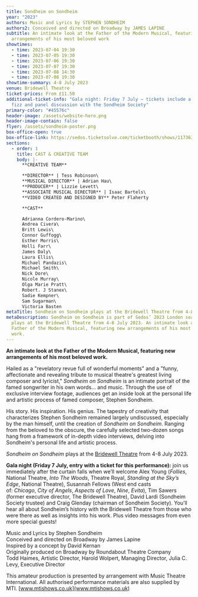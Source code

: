 ```yaml
---
title: Sondheim on Sondheim
year: "2023"
authors: Music and Lyrics by STEPHEN SONDHEIM
authors2: Conceived and directed on Broadway by JAMES LAPINE
subtitle: An intimate look at the Father of the Modern Musical, featuring new
  arrangements of his most beloved work
showtimes:
  - time: 2023-07-04 19:30
  - time: 2023-07-05 19:30
  - time: 2023-07-06 19:30
  - time: 2023-07-07 19:30
  - time: 2023-07-08 14:30
  - time: 2023-07-08 19:30
showtime-summary: 4-8 July 2023
venue: Bridewell Theatre
ticket-prices: From £11.50
additional-ticket-info: "Gala night: Friday 7 July – tickets include a glass of
  fizz and panel discussion with the Sondheim Society"
primary-color: "#45576c"
header-image: /assets/website-hero.png
header-image-contain: false
flyer: /assets/sondheim-poster.png
box-office-open: true
box-office-link: https://sedos.ticketsolve.com/ticketbooth/shows/1173636618
sections:
  - order: 1
    title: CAST & CREATIVE TEAM
    body: |-
      **CREATIVE TEAM**

      **DIRECTOR** | Tess Robinson\
      **MUSICAL DIRECTOR** | Adrian Hau\
      **PRODUCER** | Lizzie Levett\
      **ASSOCIATE MUSICAL DIRECTOR** | Isaac Bartels\
      **VIDEO CREATED AND DESIGNED BY** Peter Flaherty

      **CAST**

      Adrianna Cordero-Marino\
      Andrea Civera\
      Britt Lewis\
      Connor Guffogg\
      Esther Morris\
      Holli Farr\
      James Daly\
      Laura Ellis\
      Michael Pandazis\
      Michael Smith\
      Nick Dore\
      Nicole Murray\
      Olga Marie Pratt\
      Robert. J Stanex\
      Sadie Kempner\
      Sam Sugarman\
      Victoria Basten
metaTitle: Sondheim on Sondheim plays at the Bridewell Theatre from 4-8 July 2023
metaDescription: Sondheim on Sondheim is part of Sedos’ 2023 London season and
  plays at the Bridewell Theatre from 4-8 July 2023. An intimate look at the
  Father of the Modern Musical, featuring new arrangements of his most beloved
  work.
---
```

**An intimate look at the Father of the Modern Musical, featuring new arrangements of his most beloved work.**

Hailed as a "revelatory revue full of wonderful moments" and a "funny, affectionate and revealing tribute to musical theatre's greatest living composer and lyricist," *Sondheim on Sondheim* is an intimate portrait of the famed songwriter in his own words... and music. Through the use of exclusive interview footage, audiences get an inside look at the personal life and artistic process of famed composer, Stephen Sondheim.

His story. His inspiration. His genius. The tapestry of creativity that characterizes Stephen Sondheim remained largely undiscussed, especially by the man himself, until the creation of *Sondheim on Sondheim*. Ranging from the beloved to the obscure, the carefully selected two-dozen songs hang from a framework of in-depth video interviews, delving into Sondheim's personal life and artistic process.

*Sondheim on Sondheim* plays at the [Bridewell Theatre](https://sedos.co.uk/venues/bridewell) from 4-8 July 2023.

**Gala night (Friday 7 July, entry with a ticket for this performance):** join us immediately after the curtain falls when we’ll welcome Alex Young (*Follies*, National Theatre, *Into The Woods*, Theatre Royal, *Standing at the Sky’s Edge*, National Theatre), Susannah Fellows (West end casts of: *Chicago*, *City of Angels*, *Aspects of Love*, *Nine*, *Evita*), Tim Sawers (former executive director, The Bridewell Theatre), David Lardi (Sondheim Society trustee) and Craig Glenday (chairman of Sondheim Society). You’ll hear all about Sondheim’s history with the Bridewell Theatre from those who were there as well as insights into his work. Plus video messages from even more special guests!

Music and Lyrics by Stephen Sondheim\
Conceived and directed on Broadway by James Lapine\
Inspired by a concept by David Kernan\
Originally produced on Broadway by Roundabout Theatre Company\
Todd Haimes, Artistic Director, Harold Wolpert, Managing Director, Julia C. Levy, Executive Director

This amateur production is presented by arrangement with Music Theatre International. All authorised performance materials are also supplied by MTI. [www.mtishows.co.uk](www.mtishows.co.uk)